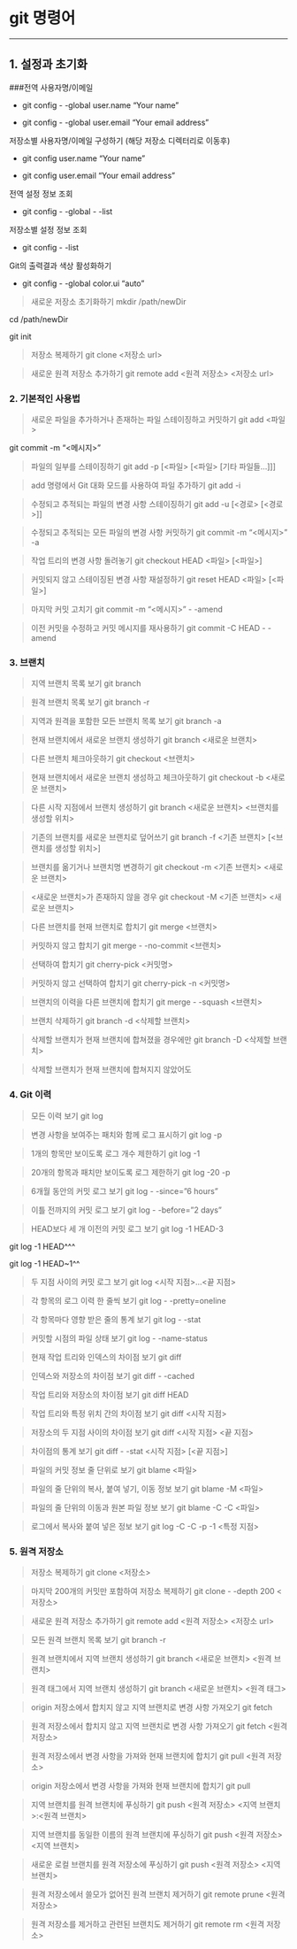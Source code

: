 # git 명령어
---
## 1. 설정과 초기화
###전역 사용자명/이메일 

* git config - -global user.name “Your name”

* git config - -global user.email “Your email address”

저장소별 사용자명/이메일 구성하기 (해당 저장소 디렉터리로 이동후)
* git config user.name “Your name”

* git config user.email “Your email address”

전역 설정 정보 조회
* git config - -global - -list

저장소별 설정 정보 조회
* git config - -list

Git의 출력결과 색상 활성화하기
* git config - -global color.ui “auto”

> 새로운 저장소 초기화하기
mkdir /path/newDir

cd /path/newDir

git init

> 저장소 복제하기
git clone <저장소 url>

> 새로운 원격 저장소 추가하기
git remote add <원격 저장소> <저장소 url>

### 2. 기본적인 사용법
> 새로운 파일을 추가하거나 존재하는 파일 스테이징하고 커밋하기
git add <파일>

git commit -m “<메시지>”

> 파일의 일부를 스테이징하기
git add -p [<파일> [<파일> [기타 파일들…]]]

> add 명령에서 Git 대화 모드를 사용하여 파일 추가하기
git add -i

> 수정되고 추적되는 파일의 변경 사항 스테이징하기
git add -u [<경로> [<경로>]]

> 수정되고 추적되는 모든 파일의 변경 사항 커밋하기
git commit -m “<메시지>” -a

> 작업 트리의 변경 사항 돌려놓기
git checkout HEAD <파일> [<파일>]

> 커밋되지 않고 스테이징된 변경 사항 재설정하기
git reset HEAD <파일> [<파일>]

> 마지막 커밋 고치기
git commit -m “<메시지>” - -amend

> 이전 커밋을 수정하고 커밋 메시지를 재사용하기
git commit -C HEAD - -amend

### 3. 브랜치
> 지역 브랜치 목록 보기
git branch

> 원격 브랜치 목록 보기
git branch -r

> 지역과 원격을 포함한 모든 브랜치 목록 보기
git branch -a

> 현재 브랜치에서 새로운 브랜치 생성하기
git branch <새로운 브랜치>

> 다른 브랜치 체크아웃하기
git checkout <브랜치>

> 현재 브랜치에서 새로운 브랜치 생성하고 체크아웃하기
git checkout -b <새로운 브랜치>

> 다른 시작 지점에서 브랜치 생성하기
git branch <새로운 브랜치> <브랜치를 생성할 위치>

> 기존의 브랜치를 새로운 브랜치로 덮어쓰기
git branch -f <기존 브랜치> [<브랜치를 생성할 위치>]

> 브랜치를 옮기거나 브랜치명 변경하기
git checkout -m <기존 브랜치> <새로운 브랜치>

> <새로운 브랜치>가 존재하지 않을 경우
git checkout -M <기존 브랜치> <새로운 브랜치>

> 다른 브랜치를 현재 브랜치로 합치기
git merge <브랜치>

> 커밋하지 않고 합치기
git merge - -no-commit <브랜치>

> 선택하여 합치기
git cherry-pick <커밋명>

> 커밋하지 않고 선택하여 합치기
git cherry-pick -n <커밋명>

> 브랜치의 이력을 다른 브랜치에 합치기
git merge - -squash <브랜치>

> 브랜치 삭제하기
git branch -d <삭제할 브랜치>

> 삭제할 브랜치가 현재 브랜치에 합쳐졌을 경우에만
git branch -D <삭제할 브랜치>

> 삭제할 브랜치가 현재 브랜치에 합쳐지지 않았어도

### 4. Git 이력
> 모든 이력 보기
git log

> 변경 사항을 보여주는 패치와 함께 로그 표시하기
git log -p

> 1개의 항목만 보이도록 로그 개수 제한하기
git log -1

> 20개의 항목과 패치만 보이도록 로그 제한하기
git log -20 -p

> 6개월 동안의 커밋 로그 보기
git log - -since=”6 hours”

> 이틀 전까지의 커밋 로그 보기
git log - -before=”2 days”

> HEAD보다 세 개 이전의 커밋 로그 보기
git log -1 HEAD-3

git log -1 HEAD^^^

git log -1 HEAD~1^^

> 두 지점 사이의 커밋 로그 보기
git log <시작 지점>…<끝 지점>

> 각 항목의 로그 이력 한 줄씩 보기
git log - -pretty=oneline

> 각 항목마다 영향 받은 줄의 통계 보기
git log - -stat

> 커밋할 시점의 파일 상태 보기
git log - -name-status

> 현재 작업 트리와 인덱스의 차이점 보기
git diff

> 인덱스와 저장소의 차이점 보기
git diff - -cached

> 작업 트리와 저장소의 차이점 보기
git diff HEAD

> 작업 트리와 특정 위치 간의 차이점 보기
git diff <시작 지점>

> 저장소의 두 지점 사이의 차이점 보기
git diff <시작 지점> <끝 지점>

> 차이점의 통계 보기
git diff - -stat <시작 지점> [<끝 지점>]

> 파일의 커밋 정보 줄 단위로 보기
git blame <파일>

> 파일의 줄 단위의 복사, 붙여 넣기, 이동 정보 보기
git blame -M <파일>

> 파일의 줄 단위의 이동과 원본 파일 정보 보기
git blame -C -C <파일>

> 로그에서 복사와 붙여 넣은 정보 보기
git log -C -C -p -1 <특정 지점>

### 5. 원격 저장소
> 저장소 복제하기
git clone <저장소>

> 마지막 200개의 커밋만 포함하여 저장소 복제하기
git clone - -depth 200 <저장소>

> 새로운 원격 저장소 추가하기
git remote add <원격 저장소> <저장소 url>

> 모든 원격 브랜치 목록 보기
git branch -r

> 원격 브랜치에서 지역 브랜치 생성하기
git branch <새로운 브랜치> <원격 브랜치>

> 원격 태그에서 지역 브랜치 생성하기
git branch <새로운 브랜치> <원격 태그>

> origin 저장소에서 합치지 않고 지역 브랜치로 변경 사항 가져오기
git fetch

> 원격 저장소에서 합치지 않고 지역 브랜치로 변경 사항 가져오기
git fetch <원격 저장소>

> 원격 저장소에서 변경 사항을 가져와 현재 브랜치에 합치기
git pull <원격 저장소>

> origin 저장소에서 변경 사항을 가져와 현재 브랜치에 합치기
git pull

> 지역 브랜치를 원격 브랜치에 푸싱하기
git push <원격 저장소> <지역 브랜치>:<원격 브랜치>

> 지역 브랜치를 동일한 이름의 원격 브랜치에 푸싱하기
git push <원격 저장소> <지역 브랜치>

> 새로운 로컬 브랜치를 원격 저장소에 푸싱하기
git push <원격 저장소> <지역 브랜치>

> 원격 저장소에서 쓸모가 없어진 원격 브랜치 제거하기
git remote prune <원격 저장소>

> 원격 저장소를 제거하고 관련된 브랜치도 제거하기
git remote rm <원격 저장소>
